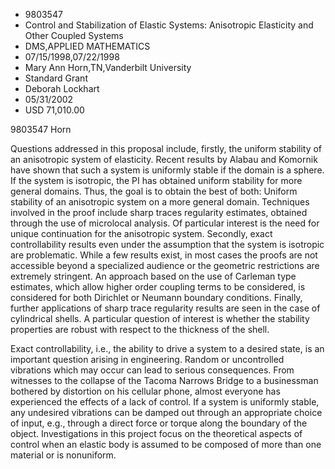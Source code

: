 
* 9803547
* Control and Stabilization of Elastic Systems: Anisotropic Elasticity and Other Coupled Systems
* DMS,APPLIED MATHEMATICS
* 07/15/1998,07/22/1998
* Mary Ann Horn,TN,Vanderbilt University
* Standard Grant
* Deborah Lockhart
* 05/31/2002
* USD 71,010.00

9803547 Horn

Questions addressed in this proposal include, firstly, the uniform stability of
an anisotropic system of elasticity. Recent results by Alabau and Komornik have
shown that such a system is uniformly stable if the domain is a sphere. If the
system is isotropic, the PI has obtained uniform stability for more general
domains. Thus, the goal is to obtain the best of both: Uniform stability of an
anisotropic system on a more general domain. Techniques involved in the proof
include sharp traces regularity estimates, obtained through the use of
microlocal analysis. Of particular interest is the need for unique continuation
for the anisotropic system. Secondly, exact controllability results even under
the assumption that the system is isotropic are problematic. While a few results
exist, in most cases the proofs are not accessible beyond a specialized audience
or the geometric restrictions are extremely stringent. An approach based on the
use of Carleman type estimates, which allow higher order coupling terms to be
considered, is considered for both Dirichlet or Neumann boundary conditions.
Finally, further applications of sharp trace regularity results are seen in the
case of cylindrical shells. A particular question of interest is whether the
stability properties are robust with respect to the thickness of the shell.

Exact controllability, i.e., the ability to drive a system to a desired state,
is an important question arising in engineering. Random or uncontrolled
vibrations which may occur can lead to serious consequences. From witnesses to
the collapse of the Tacoma Narrows Bridge to a businessman bothered by
distortion on his cellular phone, almost everyone has experienced the effects of
a lack of control. If a system is uniformly stable, any undesired vibrations can
be damped out through an appropriate choice of input, e.g., through a direct
force or torque along the boundary of the object. Investigations in this project
focus on the theoretical aspects of control when an elastic body is assumed to
be composed of more than one material or is nonuniform.
